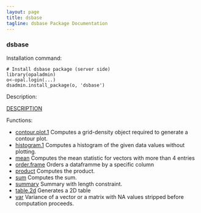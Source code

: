 ```yaml
---
layout: page
title: dsbase
tagline: dsbase Package Documentation
---
```



### dsbase

Installation command:

	# Install dsbase package (server side)
	library(opaladmin)
	o<-opal.login(...)
	dsadmin.install_package(o, 'dsbase')

Description:

[DESCRIPTION](dsbase/DESCRIPTION)

Functions:

* [contour.plot.1](contour.plot.1.html) Computes a grid-density object required to generate a contour plot.
* [histogram.1](histogram.1.html) Computes a histogram of the given data values without plotting.
* [mean](mean.html) Computes the mean statistic for vectors with more than 4 entries
* [order.frame](order.frame.html) Orders a dataframme by a specific column
* [product](product.html) Computes the product.
* [sum](sum.html) Computes the sum.
* [summary](summary.html) Summary with length constraint.
* [table.2d](table.2d.html) Generates a 2D table
* [var](var.html) Variance of a vector or a matrix with NA values stripped before computation proceeds.